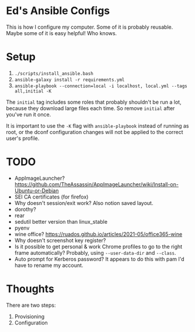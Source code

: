 # Ed's Ansible Configs

This is how I configure my computer.  Some of it is probably reusable.  Maybe some of it is easy helpful!  Who knows.

# Setup

1. `./scripts/install_ansible.bash`
2. `ansible-galaxy install -r requirements.yml`
3. `ansible-playbook --connection=local -i localhost, local.yml --tags all,initial -K`

The `initial` tag includes some roles that probably shouldn't be run a lot,
because they download large files each time.  So remove `initial` after you've
run it once.

It is important to use the `-K` flag with `ansible-playbook` instead of running
as root, or the dconf configuration changes will not be applied to the correct
user's profile.

# TODO

* AppImageLauncher? https://github.com/TheAssassin/AppImageLauncher/wiki/Install-on-Ubuntu-or-Debian
* SEI CA certificates (for firefox)
* Why doesn't session/exit work?  Also notion saved layout.
* dorothy?
* rear
* sedutil better version than linux_stable
* pyenv
* wine office? https://ruados.github.io/articles/2021-05/office365-wine
* Why doesn't screenshot key register?
* Is it possible to get personal & work Chrome profiles to go to the right frame
  automatically?  Probably, using `--user-data-dir` and `--class`.
* Auto prompt for Kerberos password?  It appears to do this with pam I'd have to rename my account.

# Thoughts

There are two steps:
1. Provisioning
2. Configuration
 
